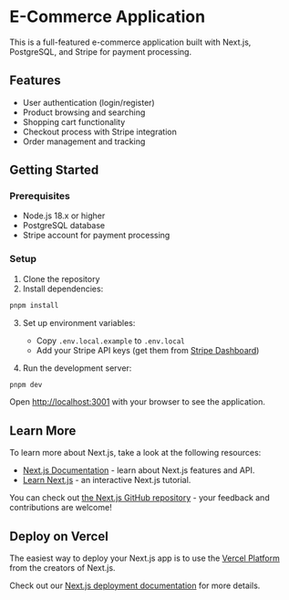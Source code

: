 # E-Commerce Application

This is a full-featured e-commerce application built with Next.js, PostgreSQL, and Stripe for payment processing.

## Features

- User authentication (login/register)
- Product browsing and searching
- Shopping cart functionality
- Checkout process with Stripe integration
- Order management and tracking

## Getting Started

### Prerequisites

- Node.js 18.x or higher
- PostgreSQL database
- Stripe account for payment processing

### Setup

1. Clone the repository
2. Install dependencies:

```bash
pnpm install
```

3. Set up environment variables:
   - Copy `.env.local.example` to `.env.local`
   - Add your Stripe API keys (get them from [Stripe Dashboard](https://dashboard.stripe.com/test/apikeys))

4. Run the development server:

```bash
pnpm dev
```

Open [http://localhost:3001](http://localhost:3001) with your browser to see the application.

## Learn More

To learn more about Next.js, take a look at the following resources:

- [Next.js Documentation](https://nextjs.org/docs) - learn about Next.js features and API.
- [Learn Next.js](https://nextjs.org/learn) - an interactive Next.js tutorial.

You can check out [the Next.js GitHub repository](https://github.com/vercel/next.js) - your feedback and contributions are welcome!

## Deploy on Vercel

The easiest way to deploy your Next.js app is to use the [Vercel Platform](https://vercel.com/new?utm_medium=default-template&filter=next.js&utm_source=create-next-app&utm_campaign=create-next-app-readme) from the creators of Next.js.

Check out our [Next.js deployment documentation](https://nextjs.org/docs/app/building-your-application/deploying) for more details.

